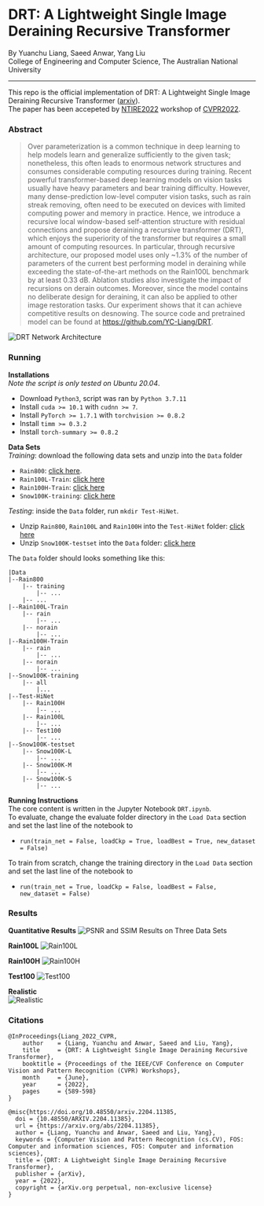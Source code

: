 # DRT: A Lightweight Single Image Deraining Recursive Transformer
By Yuanchu Liang, Saeed Anwar, Yang Liu </br>
College of Engineering and Computer Science, The Australian National University
</br>

---

This repo is the official implementation of DRT: A Lightweight Single Image Deraining Recursive Transformer ([arxiv](https://arxiv.org/abs/2204.11385)).  
The paper has been accepeted by [NTIRE2022](https://data.vision.ee.ethz.ch/cvl/ntire22/) workshop of [CVPR2022](https://cvpr2022.thecvf.com/).
</br>

### Abstract
> Over parameterization is a common technique in deep learning to help models learn and generalize sufficiently to the given task; nonetheless, this often leads to enormous network structures and consumes considerable computing resources during training. Recent powerful transformer-based deep learning models on vision tasks usually have heavy parameters and bear training difficulty. However, many dense-prediction low-level computer vision tasks, such as rain streak removing, often need to be executed on devices with limited computing power and memory in practice. Hence, we introduce a recursive local window-based self-attention structure with residual connections and propose deraining a recursive transformer (DRT), which enjoys the superiority of the transformer but requires a small amount of computing resources. In particular, through recursive architecture, our proposed model uses only ~1.3% of the number of parameters of the current best performing model in deraining while exceeding the state-of-the-art methods on the Rain100L benchmark by at least 0.33 dB. Ablation studies also investigate the impact of recursions on derain outcomes. Moreover, since the model contains no deliberate design for deraining, it can also be applied to other image restoration tasks. Our experiment shows that it can achieve competitive results on desnowing. The source code and pretrained model can be found at https://github.com/YC-Liang/DRT.

![DRT Network Architecture](https://github.com/YC-Liang/DRT/blob/main/Images/Network.png)

### Running
**Installations**</br>
*Note the script is only tested on Ubuntu 20.04*.
* Download `Python3`, script was ran by `Python 3.7.11`
* Install `cuda >= 10.1` with `cudnn >= 7`.
* Install `PyTorch >= 1.7.1` with `torchvision >= 0.8.2`
* Install `timm >= 0.3.2`
* Install `torch-summary >= 0.8.2`

**Data Sets**</br>
*Training*: download the following data sets and unzip into the `Data` folder </br>
* `Rain800`: [click here](https://github.com/hezhangsprinter/DID-MDN).
* `Rain100L-Train`: [click here](https://www.icst.pku.edu.cn/struct/Projects/joint_rain_removal.html)
* `Rain100H-Train`: [click here](https://www.icst.pku.edu.cn/struct/Projects/joint_rain_removal.html)
* `Snow100K-training`: [click here](https://sites.google.com/view/yunfuliu/desnownet)

*Testing*: inside the `Data` folder, run `mkdir Test-HiNet`. 
* Unzip `Rain800`, `Rain100L` and `Rain100H` into the `Test-HiNet` folder: [click here](https://github.com/megvii-model/HINet)
* Unzip `Snow100K-testset` into the `Data` folder: [click here](https://sites.google.com/view/yunfuliu/desnownet)

The `Data` folder should looks something like this:</br>
```
|Data
|--Rain800
    |-- training
        |-- ...
    |-- ...
|--Rain100L-Train
    |-- rain
        |-- ...
    |-- norain
        |-- ...
|--Rain100H-Train
    |-- rain
        |-- ...
    |-- norain
        |-- ...
|--Snow100K-training
    |-- all
        |...
|--Test-HiNet
    |-- Rain100H
        |-- ...
    |-- Rain100L
        |-- ...
    |-- Test100
        |-- ...
|--Snow100K-testset
    |-- Snow100K-L
        |-- ...
    |-- Snow100K-M
        |-- ...
    |-- Snow100K-S
        |-- ...
```

**Running Instructions**</br>
The core content is written in the Jupyter Notebook `DRT.ipynb`.</br>
To evaluate, change the evaluate folder directory in the `Load Data` section and set the last line of the notebook to </br>
* `run(train_net = False, loadCkp = True, loadBest = True, new_dataset = False)` </br>

To train from scratch, change the training directory in the `Load Data` section and set the last line of the notebook to
* `run(train_net = True, loadCkp = False, loadBest = False, new_dataset = False)`

### Results
**Quantitative Results**
![PSNR and SSIM Results on Three Data Sets](https://github.com/YC-Liang/DRT/blob/main/Images/PSNR_and_SSIM.png)

**Rain100L**
![Rain100L](https://github.com/YC-Liang/DRT/blob/main/Images/Rain100L.png)

**Rain100H**
![Rain100H](https://github.com/YC-Liang/DRT/blob/main/Images/Rain100H.png)

**Test100**
![Test100](https://github.com/YC-Liang/DRT/blob/main/Images/Test100.png)

**Realistic**  
![Realistic](https://github.com/YC-Liang/DRT/blob/main/Images/Real.png)


### Citations
```
@InProceedings{Liang_2022_CVPR,
    author    = {Liang, Yuanchu and Anwar, Saeed and Liu, Yang},
    title     = {DRT: A Lightweight Single Image Deraining Recursive Transformer},
    booktitle = {Proceedings of the IEEE/CVF Conference on Computer Vision and Pattern Recognition (CVPR) Workshops},
    month     = {June},
    year      = {2022},
    pages     = {589-598}
}
```
```
@misc{https://doi.org/10.48550/arxiv.2204.11385,
  doi = {10.48550/ARXIV.2204.11385},
  url = {https://arxiv.org/abs/2204.11385},
  author = {Liang, Yuanchu and Anwar, Saeed and Liu, Yang},
  keywords = {Computer Vision and Pattern Recognition (cs.CV), FOS: Computer and information sciences, FOS: Computer and information sciences},
  title = {DRT: A Lightweight Single Image Deraining Recursive Transformer},
  publisher = {arXiv},
  year = {2022}, 
  copyright = {arXiv.org perpetual, non-exclusive license}
}
```



